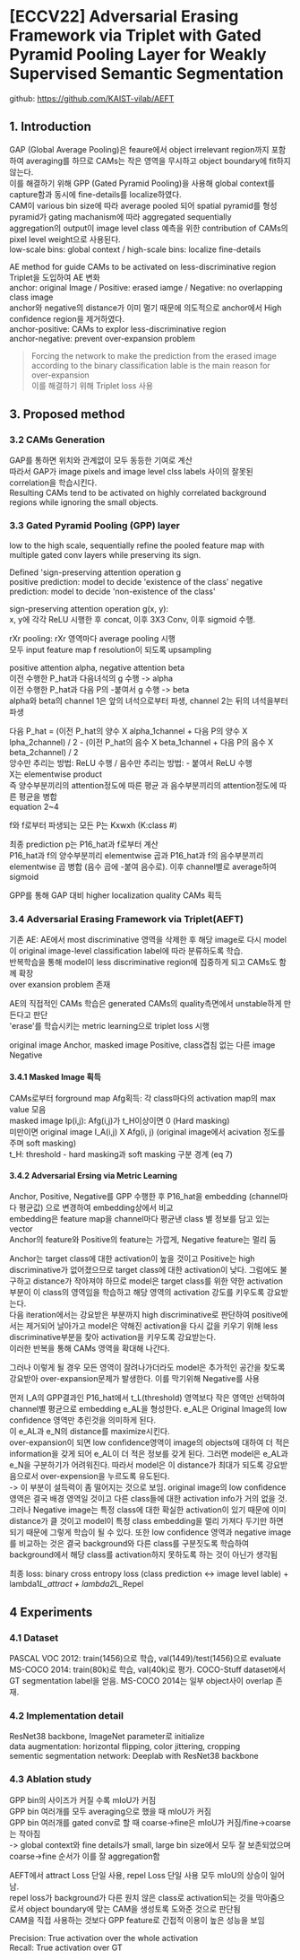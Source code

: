 # [ECCV22] Adversarial Erasing Framework via Triplet with Gated Pyramid Pooling Layer for Weakly Supervised Semantic Segmentation

github: https://github.com/KAIST-vilab/AEFT

## 1. Introduction
GAP (Global Average Pooling)은 feaure에서 object irrelevant region까지 포함하여 averaging를 하므로 CAMs는 작은 영역을 무시하고 object boundary에 fit하지 않는다.  
이를 해결하기 위해 GPP (Gated Pyramid Pooling)을 사용해 global context를 capture함과 동시에 fine-details를 localize하였다.  
CAM이 various bin size에 따라 average pooled 되어 spatial pyramid를 형성  
pyramid가 gating machanism에 따라 aggregated sequentially  
aggregation의 output이 image level class 예측을 위한 contribution of CAMs의 pixel level weight으로 사용된다.  
low-scale bins: global context / high-scale bins: localize fine-details  

AE method for guide CAMs to be activated on less-discriminative region  
Triplet을 도입하여 AE 변화  
anchor: original Image / Positive: erased iamge / Negative: no overlapping class image  
anchor와 negative의 distance가 이미 멀기 때문에 의도적으로 anchor에서 High confidence region을 제거하였다.  
anchor-positive: CAMs to explor less-discriminative region  
anchor-negative: prevent over-expansion problem  

>Forcing the network to make the prediction from the erased image according to the binary classification lable is the main reason for over-expansion  
이를 해결하기 위해 Triplet loss 사용  

## 3. Proposed method
### 3.2 CAMs Generation
GAP를 통하면 위치와 관계없이 모두 동등한 기여로 계산  
따라서 GAP가 image pixels and image level clss labels 사이의 잘못된 correlation을 학습시킨다.  
Resulting CAMs tend to be activated on highly correlated background regions while ignoring the small objects.  
### 3.3 Gated Pyramid Pooling (GPP) layer
low to the high scale, sequentially refine the pooled feature map with multiple gated conv layers while preserving its sign.  

Defined 'sign-preserving attention operation g  
positive prediction: model to decide 'existence of the class'
negative prediction: model to decide 'non-existence of the class'

sign-preserving attention operation g(x, y):  
x, y에 각각 ReLU 시행한 후 concat, 이후 3X3 Conv, 이후 sigmoid 수행.

rXr pooling: rXr 영역마다 average pooling 시행  
모두 input feature map f resolution이 되도록 upsampling  

positive attention alpha, negative attention beta  
이전 수행한 P_hat과 다음녀석의 g 수행 -> alpha  
이전 수행한 P_hat과 다음 P의 -붙여서 g 수행 -> beta  
alpha와 beta의 channel 1은 앞의 녀석으로부터 파생, channel 2는 뒤의 녀석을부터 파생

다음 P_hat = (이전 P_hat의 양수 X alpha_1channel + 다음 P의 양수 X lpha_2channel) / 2 - (이전 P_hat의 음수 X beta_1channel + 다음 P의 음수 X beta_2channel) / 2  
앙수만 추리는 방법: ReLU 수행 / 음수만 추리는 방법: - 붙여서 ReLU 수행  
X는 elementwise product  
즉 양수부분끼리의 attention정도에 따른 평균 과 음수부분끼리의 attention정도에 따른 평균을 병합  
equation 2~4  

f와 f로부터 파생되는 모든 P는 Kxwxh (K:class #)  

최종 prediction p는 P16_hat과 f로부터 계산  
P16_hat과 f의 양수부분끼리 elementwise 곱과 P16_hat과 f의 음수부분끼리 elementwise 곱 병합 (음수 곱에 -붙여 음수로). 이후 channel별로 average하여 sigmoid  

GPP를 통해 GAP 대비 higher localization quality CAMs 획득  

### 3.4 Adversarial Erasing Framework via Triplet(AEFT)
기존 AE: AE에서 most discriminative 영역을 삭제한 후 해당 image로 다시 model이 original image-level classification label에 따라 분류하도록 학습.  
반복학습을 통해 model이 less discriminative region에 집중하게 되고 CAMs도 함께 확장   
over exansion problem 존재  

AE의 직접적인 CAMs 학습은 generated CAMs의 quality측면에서 unstable하게 만든다고 판단  
'erase'를 학습시키는 metric learning으로 triplet loss 시행  

original image Anchor, masked image Positive, class겹침 없는 다른 image Negative  

#### 3.4.1 Masked Image 획득
CAMs로부터 forground map Afg획득: 각 class마다의 activation map의 max value 모음  
masked image Ip(i,j): Afg(i,j)가 t_H이상이면 0 (Hard masking)  
미만이면 original image I_A(i,j) X Afg(i, j) (original image에서 acivation 정도를 주며 soft masking)  
t_H: threshold - hard masking과 soft masking 구분 경계 (eq 7)  

#### 3.4.2 Adversarial Ersing via Metric Learning
Anchor, Positive, Negative를 GPP 수행한 후 P16_hat을 embedding (channel마다 평균값) 으로 변경하여 embedding상에서 비교   
embedding은 feature map을 channel마다 평균낸 class 별 정보를 담고 있는 vector  
Anchor의 feature와 Positive의 feature는 가깝게, Negative feature는 멀리 둠  

Anchor는 target class에 대한 activation이 높을 것이고 Positive는 high discriminative가 없어졌으므로 target class에 대한 activation이 낮다. 그럼에도 불구하고 distance가 작아져야 하므로 model은 target class를 위한 약한 activation 부분이 이 class의 영역임을 학습하고 해당 영역의 activation 강도를 키우도록 강요받는다.  
다음 iteration에서는 강요받은 부분까지 high discriminative로 판단하여 positive에서는 제거되어 날아가고 model은 약해진 activation을 다시 값을 키우기 위해 less discriminative부분을 찾아 activation을 키우도록 강요받는다.  
이러한 반복을 통해 CAMs 영역을 확대해 나간다.  

그러나 이렇게 될 경우 모든 영역이 잘려나가더라도 model은 추가적인 공간을 찾도록 강요받아 over-expansion문제가 발생한다. 이를 막기위해 Negative를 사용  

먼저 I_A의 GPP결과인 P16_hat에서 t_L(threshold) 영역보다 작은 영역만 선택하여 channel별 평균으로 embedding e_AL을 형성한다. e_AL은 Original Image의 low confidence 영역만 추린것을 의미하게 된다.  
이 e_AL과 e_N의 distance를 maximize시킨다.  
over-expansion이 되면 low confidence영역이 image의 objects에 대하여 더 적은 information을 갖게 되어 e_AL이 더 적은 정보를 갖게 된다. 그러면 model은 e_AL과 e_N을 구분하기가 어려워진다. 따라서 model은 이 distance가 최대가 되도록 강요받음으로서 over-expension을 누르도록 유도된다.  
-> 이 부분이 설득력이 좀 떨어지는 것으로 보임. original image의 low confidence영역은 결국 배경 영역일 것이고 다른 class들에 대한 activation info가 거의 없을 것. 그러나 Negative image는 특정 class에 대한 확실한 activation이 있기 때문에 이미 distance가 클 것이고 model이 특정 class embedding을 멀리 가져다 두기만 하면 되기 때문에 그렇게 학습이 될 수 있다. 또한 low confidence 영역과 negative image를 비교하는 것은 결국 background와 다른 class를 구분짓도록 학습하여 background에서 해당 class를 activation하지 못하도록 하는 것이 아닌가 생각됨  

최종 loss: binary cross entropy loss (class prediction <-> image level lable) + lambda1*L_attract + lambda2*L_Repel  

## 4 Experiments
### 4.1 Dataset
PASCAL VOC 2012: train(1456)으로 학습, val(1449)/test(1456)으로 evaluate  
MS-COCO 2014: train(80k)로 학습, val(40k)로 평가. COCO-Stuff dataset에서 GT segmentation label을 얻음. MS-COCO 2014는 일부 object사이 overlap 존재. 

### 4.2 Implementation detail
ResNet38 backbone, ImageNet parameter로 initialize  
data augmentation: horizontal flipping, color jittering, cropping  
sementic segmentation network: Deeplab with ResNet38 backbone  
### 4.3 Ablation study
GPP bin의 사이즈가 커질 수록 mIoU가 커짐  
GPP bin 여러개를 모두 averaging으로 했을 때 mIoU가 커짐  
GPP bin 여러개를 gated conv로 할 때 coarse->fine은 mIoU가 커짐/fine->coarse는 작아짐  
-> global context와 fine details가 small, large bin size에서 모두 잘 보존되었으며 coarse->fine 순서가 이를 잘 aggregation함  

AEFT에서 attract Loss 단일 사용, repel Loss 단일 사용 모두 mIoU의 상승이 일어남.  
repel loss가 background가 다른 원치 않은 class로 activation되는 것을 막아줌으로서 object boundary에 맞는 CAM을 생성토록 도와준 것으로 판단됨  
CAM을 직접 사용하는 것보다 GPP feature로 간접적 이용이 높은 성능을 보임  

Precision: True activation over the whole activation  
Recall: True activation over GT  


